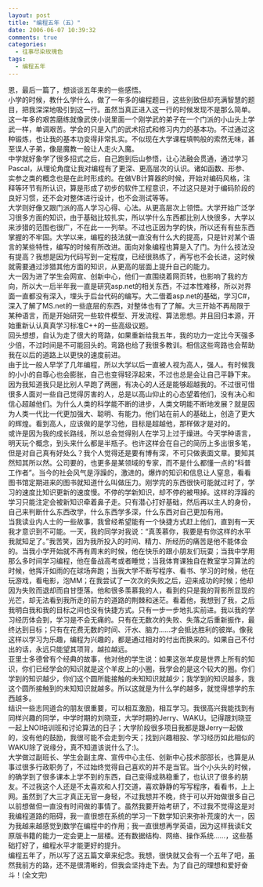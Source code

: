 ```yaml
---
layout: post
title: "编程五年（五）"
date: 2006-06-07 10:39:32
comments: true
categories:
  - 往事尽染玫瑰色
tags:
  - 编程五年
---
```

恩，最后一篇了，想谈谈五年来的一些感悟。  
小学的时候，教什么学什么，做了一年多的编程题目，这些别致但却充满智慧的题目，把我深深地吸引到这一行。虽然当真正进入这一行的时候发现不是那么简单。这一年多的艰苦磨练就像武侠小说里面一个刚学武的弟子在一个门派的小山头上学武一样，单调艰苦。学会的只是入门的武术招式和修习内力的基本功。不过通过这种锻炼，也让我的基本功变得非常扎实。不似现在大学课程填鸭般的索然无味，甚至误人子弟，像是魔教一般让人走火入魔。  
中学就好象学了很多招式之后，自己跑到后山参悟，让心法融会贯通，通过学习Pascal，从理论角度让我对编程有了更深、更高层次的认识。诸如函数、形参、实参之类的概念也是在此时形成的。在做VB计算器的时候，开始对编码风格，注释等环节有所认识，算是形成了初步的软件工程意识，不过这只是对于编码阶段的良好习惯，还不会对整体进行设计，也不会测试等等。  
大学则好像又跟门派的高人学习心得、心法。从更高层次上领悟。大学开始广泛学习很多方面的知识，由于基础比较扎实，所以学什么东西都比别人快很多，大学以来涉猎的范围也很广，不在此一一列举。不过也正因为学的快，所以还有有些东西掌握的不牢固。大学以来，编程的技法就一直没有什么大的提高，只是针对某个语言的某些特性，编写的时候有所改进。面向对象编程也算是入了门。为什么技法没有提高？我想是因为代码写到一定程度，已经很熟练了，再写也不会长进，这时候就需要通过涉猎其他方面的知识，从更高的层面上提升自己的能力。  
大一因为进了学生会网宣、创新中心，他们一直围绕着网页转，也影响了我的方向，所以大一后半年我一直是研究asp.net的相关东西，不过本性难移，所以对界面一直都没有深入，埋头于后台代码的编写。大二借着asp.net的基础，学习C#，深入了解了MS.net的一些底层的东西，对整体也有了了解。大三开始不再局限于某种语言，而是开始研究一些软件模型、开发流程、算法思想。并且回归本源，开始重新认认真真学习标准C++的一些高级议题。  
回头想想，自认为走了很大的弯路，如果重新给我五年，我的功力一定比今天强多少倍，不过时间是不可能回头的。弯路也给了我很多教训。相信这些弯路也会帮助我在以后的道路上以更快的速度前进。  
由于比一般人早学了几年编程，所以大学以后一直被人视为高人，强人。有时候我的小小的自尊心也会膨胀，自己也变得轻浮起来，不过也总是会让自己平静下来。因为我知道我只是比别人早跑了两圈，有决心的人还是能够超越我的。不过很可惜很多人面对一些自己觉得厉害的人，总是以高山仰止的心态望着他们，没有决心和信心超越他们。为什么人类的科学能不断的进步，人类文明能不断地发展？就是因为人类一代比一代更加强大、聪明、有能力。他们站在前人的基础上，创造了更大的辉煌。看到高人，应该做的是学习他，目标是超越他，那样做才是对的。  
或许是因为我的成长路线，所以总会觉得别人在学习上过于燥进。今天学种语言，明天玩个概念，到头来什么都是半瓶子。也许这样会在自己的简历上多出很多笔，但是对自己真有好处么？我个人觉得还是要有博有深，不可只做表面文章。要知其然知其所以然。公司要的，也更多是某领域的专家，而不是什么都懂一点的“科普工作者”。当今的社会风气是浮躁的，激进的。爆炸的知识和信息让人窒息，看看图书馆定期进来的图书就知道什么叫做压力。刚学完的东西很快可能就过时了，学习的速度比知识更新的速度慢。不停的学新知识，却不停的被甩掉。这样的浮躁的学习只能注定会被新知识牵着鼻子走。只有潜心打好基础，然后再以主人的身份，自己来判断什么东西改学，什么东西学多深，什么东西对自己更加有用。  
当我读业内人士的一些故事，我曾经希望能有一个快捷方式赶上他们，直到有一天我才意识到不可能。一天，我的同学对我说：“真羡慕你，我要是有你这样的水平我就知足了。”我苦笑，因为我所投入的时间、精力、所经历的痛苦是他不能体会的。当我小学开始就不再有周末的时候，他在快乐的跟小朋友们玩耍；当我中学用那么多时间学习编程，他在备战高考或者睡觉；当我体育课独自在教室学习算法的时候，他挥汗如雨的在球场奔跑；当我大学不断写程序、看书、学习的时候，他在玩游戏，看电影，泡MM；在我尝试了一次次的失败之后，迎来成功的时候；他却因为失败而退却而自甘堕落。他和很多羡慕我的人，看到的只是我的背影所显现的光芒，却无法看到我所走的前方的道路的荆棘和迷茫。看着他，我想到了我，之后我明白我和我的目标之间也没有快捷方式。只有一步一步地扎实前进。我以我的学习经历体会到，学习是不会无痛的。只有在无数次的失败、失落之后重新振作，最终达到目标；只有在花费无数的时间、汗水、脑力……才会抵达胜利的彼岸。像我这样以学习为乐趣，编程为兴趣的，都是通过相对的付出而换来的。如果自己不付出的话，永远只能望其项背，越拉越远。  
亚里士多德曾有个经典的故事，他对他的学生说：如果这张羊皮是世界上所有的知识，你们已经学会的知识就是这个羊皮上的小圈，我学会的是这个较大的圈。你们学到的知识越少，你们这个圆所能接触的未知知识就越少；我学到的知识越多，我这个圆所接触到的未知知识就越多。所以这就是为什么学的越多，就觉得想学的东西越多。  
结识一些志同道合的朋友很重要，可以相互激励，相互学习。我很高兴我能找到有同样兴趣的同学，中学时期的刘晓亚，大学时期的Jerry、WAKU。记得跟刘晓亚一起上NOI培训班和讨论算法的日子；大学阶段很多项目我都是跟Jerry一起做的，没有他的鼓励，我很可能不会走到今天；找到兴趣相投、学习经历如此相似的WAKU除了说缘分，真不知道该说什么了:)。  
大学做过副班长、学生会副主席、宣传中心主任、创新中心技术部部长，也算是从事过很多行政职务了，不过始终觉得自己喜欢的并不是当官。当个小头头的时候，的确学到了很多课本上学不到的东西，自己变得成熟稳重了，也认识了很多的朋友。不过我这个人还是不太喜欢和人打交道，喜欢静静的写写程序，看看书，上上网。虽然到了大三才真正无官一身轻，不过我想并不晚，终于可以开始做很多自己以前想做但一直没有时间做的事情了。虽然我要开始考研了，不过我不觉得这是对我编程道路的阻碍，我一直很想在系统的学习一下数学知识来弥补荒废的大一，因为我越来越感觉到数学在编程中的作用；我一直很想再学英语，因为这样我读E文原版书籍的能力一定会更上一层楼。还有数据结构、网络、操作系统……，这些基础打好了，编程水平才能更好的提升。  
编程五年了，所以写了这五篇文章来纪念。我想，很快就又会有一个五年了吧，虽然我前方的路，还不是很清晰的，但我会坚持走下去。为了自己的理想和爱好奋斗！(全文完)
